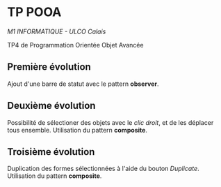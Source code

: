 # TP POOA

*M1 INFORMATIQUE - ULCO Calais*

TP4 de Programmation Orientée Objet Avancée

## Première évolution

Ajout d'une barre de statut avec le pattern **observer**.

## Deuxième évolution

Possibilité de sélectioner des objets avec le *clic droit*, et de les déplacer tous ensemble.
Utilisation du pattern **composite**.

## Troisième évolution

Duplication des formes sélectionnées à l'aide du bouton *Duplicate*.
Utilisation du pattern **composite**.